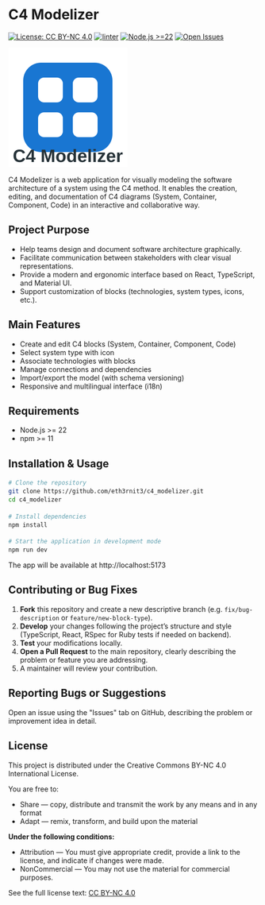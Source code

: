 # C4 Modelizer

[![License: CC BY-NC 4.0](https://img.shields.io/badge/license-CC--BY--NC%204.0-lightgrey.svg)](https://creativecommons.org/licenses/by-nc/4.0/)
[![linter](https://github.com/Eth3rnit3/c4_modelizer/actions/workflows/lint.yaml/badge.svg)](https://github.com/Eth3rnit3/c4_modelizer/actions/workflows/lint.yaml)
[![Node.js >=22](https://img.shields.io/badge/node-%3E%3D22-brightgreen.svg)](https://nodejs.org/)
[![Open Issues](https://img.shields.io/github/issues/eth3rnit3/c4_modelizer)](https://github.com/eth3rnit3/c4_modelizer/issues)

![C4 Modelizer Logo](/public/logo.svg)

C4 Modelizer is a web application for visually modeling the software architecture of a system using the C4 method. It enables the creation, editing, and documentation of C4 diagrams (System, Container, Component, Code) in an interactive and collaborative way.

## Project Purpose

- Help teams design and document software architecture graphically.
- Facilitate communication between stakeholders with clear visual representations.
- Provide a modern and ergonomic interface based on React, TypeScript, and Material UI.
- Support customization of blocks (technologies, system types, icons, etc.).

## Main Features

- Create and edit C4 blocks (System, Container, Component, Code)
- Select system type with icon
- Associate technologies with blocks
- Manage connections and dependencies
- Import/export the model (with schema versioning)
- Responsive and multilingual interface (i18n)

## Requirements

- Node.js >= 22
- npm >= 11

## Installation & Usage

```bash
# Clone the repository
git clone https://github.com/eth3rnit3/c4_modelizer.git
cd c4_modelizer

# Install dependencies
npm install

# Start the application in development mode
npm run dev
```

The app will be available at http://localhost:5173

## Contributing or Bug Fixes

1. **Fork** this repository and create a new descriptive branch (e.g. `fix/bug-description` or `feature/new-block-type`).
2. **Develop** your changes following the project’s structure and style (TypeScript, React, RSpec for Ruby tests if needed on backend).
3. **Test** your modifications locally.
4. **Open a Pull Request** to the main repository, clearly describing the problem or feature you are addressing.
5. A maintainer will review your contribution.

## Reporting Bugs or Suggestions

Open an issue using the "Issues" tab on GitHub, describing the problem or improvement idea in detail.

## License

This project is distributed under the Creative Commons BY-NC 4.0 International License.

You are free to:
- Share — copy, distribute and transmit the work by any means and in any format
- Adapt — remix, transform, and build upon the material

**Under the following conditions:**
- Attribution — You must give appropriate credit, provide a link to the license, and indicate if changes were made.
- NonCommercial — You may not use the material for commercial purposes.

See the full license text: [CC BY-NC 4.0](https://creativecommons.org/licenses/by-nc/4.0/)
